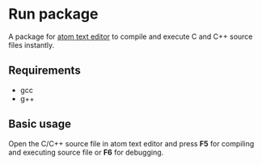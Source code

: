 # Run package

A package for [atom text editor](https://atom.io) to compile and execute C and C++ source files instantly.

## Requirements

- gcc
- g++

## Basic usage

Open the C/C++ source file in atom text editor and press **F5**
for compiling and executing source file or **F6** for debugging.
